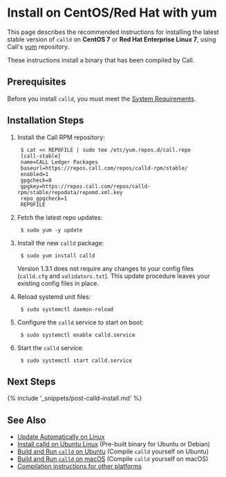 # Install on CentOS/Red Hat with yum

This page describes the recommended instructions for installing the latest stable version of `calld` on **CentOS 7** or **Red Hat Enterprise Linux 7**, using Call's [yum](https://en.wikipedia.org/wiki/Yellowdog_Updater,_Modified) repository.

These instructions install a binary that has been compiled by Call.


## Prerequisites

Before you install `calld`, you must meet the [System Requirements](system-requirements.html).


## Installation Steps

1. Install the Call RPM repository:

        $ cat << REPOFILE | sudo tee /etc/yum.repos.d/call.repo
        [call-stable]
        name=CALL Ledger Packages
        baseurl=https://repos.call.com/repos/calld-rpm/stable/
        enabled=1
        gpgcheck=0
        gpgkey=https://repos.call.com/repos/calld-rpm/stable/repodata/repomd.xml.key
        repo_gpgcheck=1
        REPOFILE

2. Fetch the latest repo updates:

        $ sudo yum -y update

3. Install the new `calld` package:

        $ sudo yum install calld

    Version 1.3.1 does not require any changes to your config files (`calld.cfg` and `validators.txt`). This update procedure leaves your existing config files in place.

4. Reload systemd unit files:

        $ sudo systemctl daemon-reload

5. Configure the `calld` service to start on boot:

        $ sudo systemctl enable calld.service

6. Start the `calld` service:

        $ sudo systemctl start calld.service


## Next Steps

{% include '_snippets/post-calld-install.md' %}<!--_ -->

## See Also

- [Update Automatically on Linux](update-calld-automatically-on-linux.html)
- [Install calld on Ubuntu Linux](install-calld-on-ubuntu.html) (Pre-built binary for Ubuntu or Debian)
- [Build and Run `calld` on Ubuntu](build-run-calld-ubuntu.html) (Compile `calld` yourself on Ubuntu)
- [Build and Run `calld` on macOS](build-run-calld-macos.html) (Compile `calld` yourself on macOS)
- [Compilation instructions for other platforms](https://github.com/callchain/call-lib/tree/develop/Builds)
